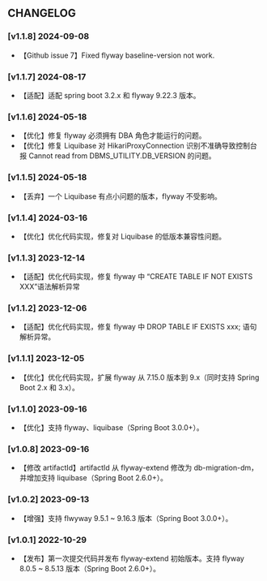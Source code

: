 ## CHANGELOG
### [v1.1.8] 2024-09-08
- 【Github issue 7】Fixed flyway baseline-version not work.

### [v1.1.7] 2024-08-17
- 【适配】适配 spring boot 3.2.x 和 flyway 9.22.3 版本。

### [v1.1.6] 2024-05-18
- 【优化】修复 flyway 必须拥有 DBA 角色才能运行的问题。
- 【优化】修复 Liquibase 对 HikariProxyConnection 识别不准确导致控制台报 Cannot read from DBMS_UTILITY.DB_VERSION 的问题。

### [v1.1.5] 2024-05-18
- 【丢弃】一个 Liquibase 有点小问题的版本，flyway 不受影响。

### [v1.1.4] 2024-03-16
- 【优化】优化代码实现，修复对 Liquibase 的低版本兼容性问题。

### [v1.1.3] 2023-12-14
- 【适配】优化代码实现，修复 flyway 中 “CREATE TABLE IF NOT EXISTS XXX”语法解析异常

### [v1.1.2] 2023-12-06
- 【适配】优化代码实现，修复 flyway 中 DROP TABLE IF EXISTS xxx; 语句解析异常。

### [v1.1.1] 2023-12-05
- 【优化】优化代码实现，扩展 flyway 从 7.15.0 版本到 9.x（同时支持 Spring Boot 2.x 和 3.x）。

### [v1.1.0] 2023-09-16
- 【优化】支持 flyway、liquibase（Spring Boot 3.0.0+）。

### [v1.0.8] 2023-09-16
- 【修改 artifactId】artifactId 从 flyway-extend 修改为 db-migration-dm，并增加支持 liquibase（Spring Boot 2.6.0+）。

### [v1.0.2] 2023-09-13
- 【增强】支持 flwyway 9.5.1 ~ 9.16.3 版本（Spring Boot 3.0.0+）。

### [v1.0.1] 2022-10-29
- 【发布】第一次提交代码并发布 flyway-extend 初始版本。支持 flyway 8.0.5 ~ 8.5.13 版本（Spring Boot 2.6.0+）。






